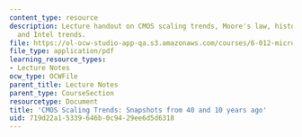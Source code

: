 ```yaml
---
content_type: resource
description: Lecture handout on CMOS scaling trends, Moore's law, historical trends,
  and Intel trends.
file: https://ol-ocw-studio-app-qa.s3.amazonaws.com/courses/6-012-microelectronic-devices-and-circuits-fall-2009/719d22a15339646b0c9429ee6d5d6318_MIT6_012F09_lec16_compare.pdf
file_type: application/pdf
learning_resource_types:
- Lecture Notes
ocw_type: OCWFile
parent_title: Lecture Notes
parent_type: CourseSection
resourcetype: Document
title: 'CMOS Scaling Trends: Snapshots from 40 and 10 years ago'
uid: 719d22a1-5339-646b-0c94-29ee6d5d6318
---
```

